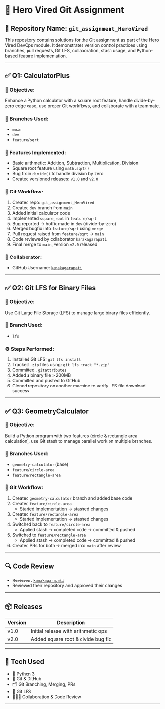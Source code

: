 # 🚀 Hero Vired Git Assignment

## 📁 Repository Name: `git_assignment_HeroVired`

This repository contains solutions for the Git assignment as part of the Hero Vired DevOps module. It demonstrates version control practices using branches, pull requests, Git LFS, collaboration, stash usage, and Python-based feature implementation.

---

## ✅ Q1: CalculatorPlus

### 🎯 Objective:
Enhance a Python calculator with a square root feature, handle divide-by-zero edge case, use proper Git workflows, and collaborate with a teammate.

### 📂 Branches Used:
- `main`
- `dev`
- `feature/sqrt`

### 🔧 Features Implemented:
- Basic arithmetic: Addition, Subtraction, Multiplication, Division
- Square root feature using `math.sqrt()`
- Bug fix in `divide()` to handle division by zero
- Created versioned releases: `v1.0` and `v2.0`

### 🔄 Git Workflow:
1. Created repo: `git_assignment_HeroVired`
2. Created `dev` branch from `main`
3. Added initial calculator code
4. Implemented `square_root` in `feature/sqrt`
5. Bug reported → hotfix made in `dev` (divide-by-zero)
6. Merged bugfix into `feature/sqrt` using `merge`
7. Pull request raised from `feature/sqrt` → `main`
8. Code reviewed by collaborator `kanakagarapati`
9. Final merge to `main`, version `v2.0` released

### 👥 Collaborator:
- GitHub Username: [`kanakagarapati`](https://github.com/kanakagarapati)

---

## ✅ Q2: Git LFS for Binary Files

### 🎯 Objective:
Use Git Large File Storage (LFS) to manage large binary files efficiently.

### 📂 Branch Used:
- `lfs`

### ⚙️ Steps Performed:
1. Installed Git LFS: `git lfs install`
2. Tracked `.zip` files using: `git lfs track "*.zip"`
3. Committed `.gitattributes`
4. Added a binary file > 200MB
5. Committed and pushed to GitHub
6. Cloned repository on another machine to verify LFS file download success

---

## ✅ Q3: GeometryCalculator

### 🎯 Objective:
Build a Python program with two features (circle & rectangle area calculation), use Git stash to manage parallel work on multiple branches.

### 📂 Branches Used:
- `geometry-calculator` (base)
- `feature/circle-area`
- `feature/rectangle-area`

### 🔄 Git Workflow:
1. Created `geometry-calculator` branch and added base code
2. Created `feature/circle-area`
   - Started implementation → stashed changes
3. Created `feature/rectangle-area`
   - Started implementation → stashed changes
4. Switched back to `feature/circle-area`
   - Applied stash → completed code → committed & pushed
5. Switched to `feature/rectangle-area`
   - Applied stash → completed code → committed & pushed
6. Created PRs for both → merged into `main` after review

---

## 🔍 Code Review

- Reviewer: [`kanakagarapati`](https://github.com/kanakagarapati/git_assignment_HeroVired)
- Reviewed their repository and approved their changes

---

## 📦 Releases

| Version | Description                           |
|---------|---------------------------------------|
| v1.0    | Initial release with arithmetic ops   |
| v2.0    | Added square root & divide bug fix    |

---

## 🧠 Tech Used

- 🐍 Python 3
- 🌳 Git & GitHub
- 🗂 Git Branching, Merging, PRs
- 💾 Git LFS
- 🧑‍🤝‍🧑 Collaboration & Code Review

---
